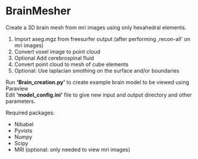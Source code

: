 # BrainMesher

Create a 3D brain mesh from mri images using only hexahedral elements.

1. Import aseg.mgz from freesurfer output (after performing ,recon-all' on mri images)
2. Convert voxel image to point cloud
3. Optional Add cerebrospinal fluid
4. Convert point cloud to mesh of cube elements
5. Optional: Use laplacian smothing on the surface and/or boundaries

Run **'Brain_creation.py'** to create example brain model to be viewed using Paraview  
Edit **'model_config.ini'** file to give new input and output directory and other parameters.

Required packages:
- Nibabel
- Pyvists
- Numpy
- Scipy
- MRI (optional: only needed to view mri images)

